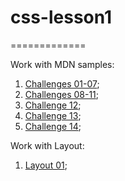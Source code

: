 # css-lesson1
=============

Work with MDN samples:
 1. [Challenges 01-07](https://nataliya-uzva.github.io/css-lesson1/challenge%201-7.html);
 2. [Challenges 08-11](https://nataliya-uzva.github.io/css-lesson1/challenge%208-11.html);
 3. [Challenge 12](https://nataliya-uzva.github.io/css-lesson1/layout%2012.html);
 4. [Challenge 13](https://nataliya-uzva.github.io/css-lesson1/tables%2013.html);
 5. [Challenge 14](https://nataliya-uzva.github.io/css-lesson1/media%2014.html);

Work with Layout:
1. [Layout 01](https://nataliya-uzva.github.io/css-lesson1/markup-1/);

